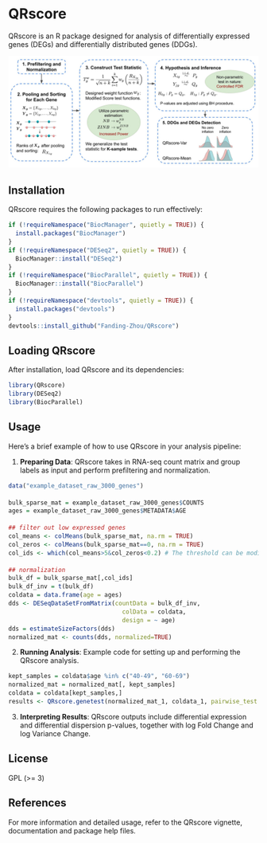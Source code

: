 # QRscore

QRscore is an R package designed for analysis of differentially expressed genes (DEGs) and differentially distributed genes (DDGs). 

![Workflow](image/fig1.jpg)

## Installation

QRscore requires the following packages to run effectively:

```r
if (!requireNamespace("BiocManager", quietly = TRUE)) {
  install.packages("BiocManager")
}
if (!requireNamespace("DESeq2", quietly = TRUE)) {
  BiocManager::install("DESeq2")
}
if (!requireNamespace("BiocParallel", quietly = TRUE)) {
  BiocManager::install("BiocParallel")
}
if (!requireNamespace("devtools", quietly = TRUE)) {
  install.packages("devtools")
}
devtools::install_github("Fanding-Zhou/QRscore")

```

## Loading QRscore

After installation, load QRscore and its dependencies:

```r
library(QRscore)
library(DESeq2)
library(BiocParallel)
```

## Usage

Here’s a brief example of how to use QRscore in your analysis pipeline:

1. **Preparing Data**: QRscore takes in RNA-seq count matrix and group labels as input and perform prefiltering and normalization.

```r
data("example_dataset_raw_3000_genes")

bulk_sparse_mat = example_dataset_raw_3000_genes$COUNTS
ages = example_dataset_raw_3000_genes$METADATA$AGE

## filter out low expressed genes
col_means <- colMeans(bulk_sparse_mat, na.rm = TRUE)
col_zeros <- colMeans(bulk_sparse_mat==0, na.rm = TRUE)
col_ids <- which(col_means>5&col_zeros<0.2) # The threshold can be modified

## normalization
bulk_df = bulk_sparse_mat[,col_ids]
bulk_df_inv = t(bulk_df)
coldata = data.frame(age = ages)
dds <- DESeqDataSetFromMatrix(countData = bulk_df_inv,
                                colData = coldata,
                                design = ~ age)
dds = estimateSizeFactors(dds)
normalized_mat <- counts(dds, normalized=TRUE)
```

2. **Running Analysis**: Example code for setting up and performing the QRscore analysis.

```r
kept_samples = coldata$age %in% c("40-49", "60-69")
normalized_mat = normalized_mat[, kept_samples]
coldata = coldata[kept_samples,]
results <- QRscore.genetest(normalized_mat_1, coldata_1, pairwise_test = TRUE, pairwise_logFC = TRUE, test_mean = TRUE, test_dispersion = TRUE, num_cores = 4, approx = "asymptotic")
```

3. **Interpreting Results**: QRscore outputs include differential expression and differential dispersion p-values, together with log Fold Change and log Variance Change.


## License

GPL (>= 3)



## References

For more information and detailed usage, refer to the QRscore vignette, documentation and package help files.
